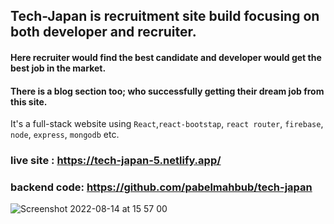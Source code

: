 
## Tech-Japan is recruitment site build focusing on both developer and recruiter.
#### Here recruiter would find the best candidate and developer would get the best job in the market.
#### There is a blog section too; who successfully getting their dream job from this site.
It's a  full-stack website using `React`,`react-bootstap`, `react router`, `firebase`, `node`, `express`, `mongodb` etc. 

### live site : https://tech-japan-5.netlify.app/
### backend code: https://github.com/pabelmahbub/tech-japan

![Screenshot 2022-08-14 at 15 57 00](https://user-images.githubusercontent.com/43867380/184526157-9ba597b8-c762-4dcb-b5f4-656197f340c2.png)


